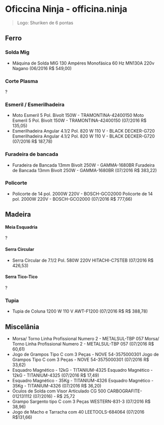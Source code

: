 # Oficcina Ninja - officina.ninja
> Logo: Shuriken de 6 pontas
## Ferro

### Solda Mig
- Máquina de Solda MIG 130 Ampéres Monofásica 60 Hz MN130A 220v Nagano (06/2016 R$ 549,00)

### Corte Plasma
?

### Esmeril / Esmerilhadeira
- Moto Esmeril 5 Pol. Bivolt 150W - TRAMONTINA-42400150	Moto Esmeril 5 Pol. Bivolt 150W - TRAMONTINA-42400150 (07/2016 R$ 135,05)
- Esmerilhadeira Angular 4.1/2 Pol. 820 W 110 V - BLACK DECKER-G720	Esmerilhadeira Angular 4.1/2 Pol. 820 W 110 V - BLACK DECKER-G720 (07/2016 R$ 187,78)

### Furadeira de bancada
- Furadeira de Bancada 13mm Bivolt 250W - GAMMA-1680BR	Furadeira de Bancada 13mm Bivolt 250W - GAMMA-1680BR (07/2016 R$ 383,22)

### Policorte
- Policorte de 14 pol. 2000W 220V - BOSCH-GCO2000 Policorte de 14 pol. 2000W 220V - BOSCH-GCO2000 (07/2016 R$ 777,66)

## Madeira
#### Meia Esquadria
?

#### Serra Circular
- Serra Circular de 7.1/2 Pol. 580W 220V HITACHI-C7STEB (07/2016 R$ 426,53)

#### Serra Tico-Tico
?

### Tupia
- Tupia de Coluna 1200 W 110 V AWT-F1200 (07/2016 R$ R$ 388,78)

##  Miscelânia
- Morsa/ Torno Linha Profissional Numero 2 - METALSUL-TBP 057 Morsa/ Torno Linha Profissional Numero 2 - METALSUL-TBP 057 (07/2016 R$ 60,61)
- Jogo de Grampos Tipo C com 3 Peças - NOVE 54-3575000301 Jogo de Grampos Tipo C com 3 Peças - NOVE 54-3575000301 (07/2016 R$ 33,62)
- Esquadro Magnético - 12kG - TITANIUM-4325	Esquadro Magnético - 12kG - TITANIUM-4325 (07/2016 R$ 17,49)
- Esquadro Magnético - 35Kg - TITANIUM-4326	Esquadro Magnético - 35Kg - TITANIUM-4326 (07/2016 R$ 36,20)
- Óculos de Solda com Visor Articulado CG 500 CARBOGRAFITE-012131112 (07/2016) - R$ 25,72
- Grampo Sargento tipo C com 3 Peças WESTERN-831-3 (07/2016 R$ 38,96)
- Jogo de Macho e Tarracha com 40 LEETOOLS-684064 (07/2016 R$131,66)
